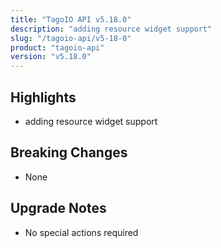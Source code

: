 ```yaml
---
title: "TagoIO API v5.18.0"
description: "adding resource widget support"
slug: "/tagoio-api/v5-18-0"
product: "tagoio-api"
version: "v5.18.0"
---
```


## Highlights

- adding resource widget support

## Breaking Changes

- None

## Upgrade Notes

- No special actions required
